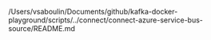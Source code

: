 /Users/vsaboulin/Documents/github/kafka-docker-playground/scripts/../connect/connect-azure-service-bus-source/README.md